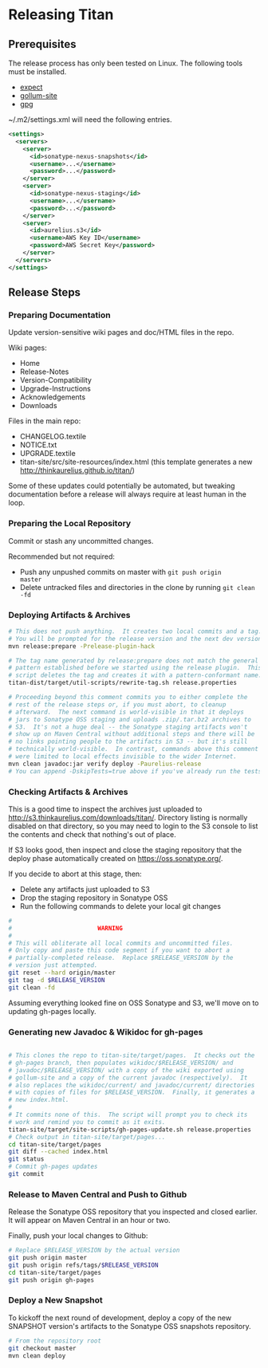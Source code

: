 Releasing Titan
===============

Prerequisites
-------------

The release process has only been tested on Linux.  The following
tools must be installed.

* [expect](http://expect.sourceforge.net/)
* [gollum-site](https://github.com/dreverri/gollum-site)
* [gpg](http://www.gnupg.org/)

~/.m2/settings.xml will need the following entries.

```xml
<settings>
  <servers>
    <server>
      <id>sonatype-nexus-snapshots</id>
      <username>...</username>
      <password>...</password>
    </server>
    <server>
      <id>sonatype-nexus-staging</id>
      <username>...</username>
      <password>...</password>
    </server>
    <server>
      <id>aurelius.s3</id>
      <username>AWS Key ID</username>
      <password>AWS Secret Key</password>
    </server>
  </servers>
</settings>
```

Release Steps
-------------

### Preparing Documentation

Update version-sensitive wiki pages and doc/HTML files in the repo.

Wiki pages:

* Home
* Release-Notes
* Version-Compatibility
* Upgrade-Instructions
* Acknowledgements
* Downloads

Files in the main repo:

* CHANGELOG.textile
* NOTICE.txt
* UPGRADE.textile
* titan-site/src/site-resources/index.html
  (this template generates a new http://thinkaurelius.github.io/titan/)

Some of these updates could potentially be automated, but tweaking
documentation before a release will always require at least human in
the loop.

### Preparing the Local Repository

Commit or stash any uncommitted changes.

Recommended but not required:

* Push any unpushed commits on master with <code>git push origin
  master</code>
* Delete untracked files and directories in the clone by running
  <code>git clean -fd</code>

### Deploying Artifacts & Archives

```bash
# This does not push anything.  It creates two local commits and a tag.
# You will be prompted for the release version and the next dev version.
mvn release:prepare -Prelease-plugin-hack

# The tag name generated by release:prepare does not match the general
# pattern established before we started using the release plugin.  This
# script deletes the tag and creates it with a pattern-conformant name.
titan-dist/target/util-scripts/rewrite-tag.sh release.properties

# Proceeding beyond this comment commits you to either complete the
# rest of the release steps or, if you must abort, to cleanup
# afterward.  The next command is world-visible in that it deploys
# jars to Sonatype OSS staging and uploads .zip/.tar.bz2 archives to
# S3.  It's not a huge deal -- the Sonatype staging artifacts won't
# show up on Maven Central without additional steps and there will be
# no links pointing people to the artifacts in S3 -- but it's still
# technically world-visible.  In contrast, commands above this comment
# were limited to local effects invisible to the wider Internet.
mvn clean javadoc:jar verify deploy -Paurelius-release
# You can append -DskipTests=true above if you've already run the tests
```

### Checking Artifacts & Archives

This is a good time to inspect the archives just uploaded to
http://s3.thinkaurelius.com/downloads/titan/.  Directory listing is
normally disabled on that directory, so you may need to login to the
S3 console to list the contents and check that nothing's out of place.

If S3 looks good, then inspect and close the staging repository that
the deploy phase automatically created on https://oss.sonatype.org/.

If you decide to abort at this stage, then:

* Delete any artifacts just uploaded to S3
* Drop the staging repository in Sonatype OSS
* Run the following commands to delete your local git changes

```bash
#
#                        WARNING
#
# This will obliterate all local commits and uncommitted files.
# Only copy and paste this code segment if you want to abort a
# partially-completed release.  Replace $RELEASE_VERSION by the
# version just attempted.
git reset --hard origin/master
git tag -d $RELEASE_VERSION
git clean -fd
```

Assuming everything looked fine on OSS Sonatype and S3, we'll move on
to updating gh-pages locally.

### Generating new Javadoc & Wikidoc for gh-pages

```bash

# This clones the repo to titan-site/target/pages.  It checks out the
# gh-pages branch, then populates wikidoc/$RELEASE_VERSION/ and
# javadoc/$RELEASE_VERSION/ with a copy of the wiki exported using
# gollum-site and a copy of the current javadoc (respectively).  It
# also replaces the wikidoc/current/ and javadoc/current/ directories
# with copies of files for $RELEASE_VERSION.  Finally, it generates a
# new index.html.
#
# It commits none of this.  The script will prompt you to check its
# work and remind you to commit as it exits.
titan-site/target/site-scripts/gh-pages-update.sh release.properties
# Check output in titan-site/target/pages...
cd titan-site/target/pages
git diff --cached index.html
git status
# Commit gh-pages updates
git commit
```

### Release to Maven Central and Push to Github

Release the Sonatype OSS repository that you inspected and closed
earlier.  It will appear on Maven Central in an hour or two.

Finally, push your local changes to Github:

```bash 
# Replace $RELEASE_VERSION by the actual version
git push origin master
git push origin refs/tags/$RELEASE_VERSION
cd titan-site/target/pages
git push origin gh-pages
```

### Deploy a New Snapshot

To kickoff the next round of development, deploy a copy of the new
SNAPSHOT version's artifacts to the Sonatype OSS snapshots repository.

```bash
# From the repository root
git checkout master
mvn clean deploy
```
